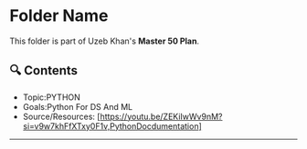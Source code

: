 # Folder Name

This folder is part of Uzeb Khan's **Master 50 Plan**.

## 🔍 Contents

- Topic:PYTHON
- Goals:Python For DS And ML
- Source/Resources: [https://youtu.be/ZEKiIwWv9nM?si=v9w7khFfXTxy0F1v,PythonDocdumentation]

---

